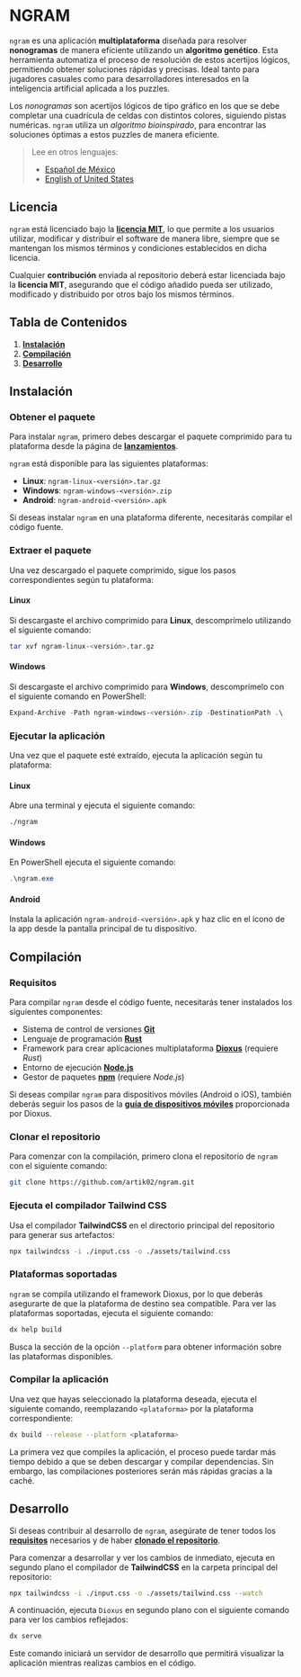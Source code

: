 # NGRAM

`ngram` es una aplicación **multiplataforma** diseñada para resolver **nonogramas** de manera eficiente utilizando un **algoritmo genético**. Esta herramienta automatiza el proceso de resolución de estos acertijos lógicos, permitiendo obtener soluciones rápidas y precisas. Ideal tanto para jugadores casuales como para desarrolladores interesados en la inteligencia artificial aplicada a los puzzles.

Los *nonogramas* son acertijos lógicos de tipo gráfico en los que se debe completar una cuadrícula de celdas con distintos colores, siguiendo pistas numéricas. `ngram` utiliza un *algoritmo bioinspirado*, para encontrar las soluciones óptimas a estos puzzles de manera eficiente.

> Lee en otros lenguajes:
>
> - [Español de México](/README.es.md)
> - [English of United States](/README.md)

## Licencia

`ngram` está licenciado bajo la [**licencia MIT**](/LICENSE.es.md), lo que permite a los usuarios utilizar, modificar y distribuir el software de manera libre, siempre que se mantengan los mismos términos y condiciones establecidos en dicha licencia.

Cualquier **contribución** enviada al repositorio deberá estar licenciada bajo la **licencia MIT**, asegurando que el código añadido pueda ser utilizado, modificado y distribuido por otros bajo los mismos términos.

## Tabla de Contenidos

1. [**Instalación**](#instalación)
1. [**Compilación**](#compilación)
1. [**Desarrollo**](#desarrollo)

## Instalación

### Obtener el paquete

Para instalar `ngram`, primero debes descargar el paquete comprimido para tu plataforma desde la página de [**lanzamientos**](https://github.com/artik02/ngram/releases).

`ngram` está disponible para las siguientes plataformas:
- **Linux**: `ngram-linux-<versión>.tar.gz`
- **Windows**: `ngram-windows-<versión>.zip`
- **Android**: `ngram-android-<versión>.apk`

Si deseas instalar `ngram` en una plataforma diferente, necesitarás compilar el código fuente.

### Extraer el paquete

Una vez descargado el paquete comprimido, sigue los pasos correspondientes según tu plataforma:

#### Linux

Si descargaste el archivo comprimido para **Linux**, descomprímelo utilizando el siguiente comando:

```bash
tar xvf ngram-linux-<versión>.tar.gz
```

#### Windows

Si descargaste el archivo comprimido para **Windows**, descomprímelo con el siguiente comando en PowerShell:

```powershell
Expand-Archive -Path ngram-windows-<versión>.zip -DestinationPath .\
```

### Ejecutar la aplicación

Una vez que el paquete esté extraído, ejecuta la aplicación según tu plataforma:

#### Linux

Abre una terminal y ejecuta el siguiente comando:

```bash
./ngram
```

#### Windows

En PowerShell ejecuta el siguiente comando:

```powershell
.\ngram.exe
```

#### Android

Instala la aplicación `ngram-android-<versión>.apk` y haz clic en el ícono de la app desde la pantalla principal de tu dispositivo.

## Compilación

### Requisitos

Para compilar `ngram` desde el código fuente, necesitarás tener instalados los siguientes componentes:

- Sistema de control de versiones [**Git**](https://git-scm.com/downloads "Git es un sistema de control de versiones distribuido, utilizado para el manejo de código fuente y colaboración en proyectos de software.")
- Lenguaje de programación [**Rust**](https://www.rust-lang.org/learn/get-started "Rust es un lenguaje de programación centrado en la seguridad, rendimiento y concurrencia, ideal para sistemas de bajo nivel y aplicaciones de alto rendimiento.")
- Framework para crear aplicaciones multiplataforma [**Dioxus**](https://dioxuslabs.com/learn/0.6/getting_started/ "Dioxus es un framework para desarrollar aplicaciones de escritorio y móviles usando Rust. Permite crear interfaces nativas en diferentes plataformas.") (requiere *Rust*)
- Entorno de ejecución [**Node.js**](https://nodejs.org/en/download/package-manager "Node.js es un entorno de ejecución para JavaScript en el lado del servidor, basado en el motor V8 de Chrome, ideal para aplicaciones escalables y de alto rendimiento.")
- Gestor de paquetes [**npm**](https://docs.npmjs.com/downloading-and-installing-node-js-and-npm "npm es el gestor de paquetes por defecto para Node.js, utilizado para instalar, actualizar y gestionar dependencias de proyectos JavaScript.") (requiere *Node.js*)

Si deseas compilar `ngram` para dispositivos móviles (Android o iOS), también deberás seguir los pasos de la [**guía de dispositivos móviles**](https://dioxuslabs.com/learn/0.6/guides/mobile) proporcionada por Dioxus.

### Clonar el repositorio

Para comenzar con la compilación, primero clona el repositorio de `ngram` con el siguiente comando:

```bash
git clone https://github.com/artik02/ngram.git
```

### Ejecuta el compilador Tailwind CSS

Usa el compilador **TailwindCSS** en el directorio principal del repositorio para generar sus artefactos:

```bash
npx tailwindcss -i ./input.css -o ./assets/tailwind.css
```

### Plataformas soportadas

`ngram` se compila utilizando el framework Dioxus, por lo que deberás asegurarte de que la plataforma de destino sea compatible. Para ver las plataformas soportadas, ejecuta el siguiente comando:

```bash
dx help build
```

Busca la sección de la opción `--platform` para obtener información sobre las plataformas disponibles.

### Compilar la aplicación

Una vez que hayas seleccionado la plataforma deseada, ejecuta el siguiente comando, reemplazando `<plataforma>` por la plataforma correspondiente:

```bash
dx build --release --platform <plataforma>
```

La primera vez que compiles la aplicación, el proceso puede tardar más tiempo debido a que se deben descargar y compilar dependencias. Sin embargo, las compilaciones posteriores serán más rápidas gracias a la caché.

## Desarrollo

Si deseas contribuir al desarrollo de `ngram`, asegúrate de tener todos los [**requisitos**](#requisitos) necesarios y de haber [**clonado el repositorio**](#clonar-el-repositorio).

Para comenzar a desarrollar y ver los cambios de inmediato, ejecuta en segundo plano el compilador de **TailwindCSS** en la carpeta principal del repositorio:

```bash
npx tailwindcss -i ./input.css -o ./assets/tailwind.css --watch
```

A continuación, ejecuta `Dioxus` en segundo plano con el siguiente comando para ver los cambios reflejados:

```bash
dx serve
```

Este comando iniciará un servidor de desarrollo que permitirá visualizar la aplicación mientras realizas cambios en el código.
